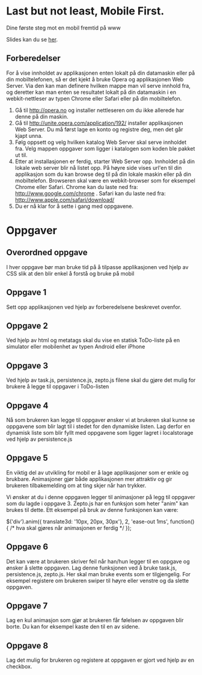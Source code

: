 # Last but not least, Mobile First.
Dine første steg mot en mobil fremtid på www

Slides kan du se [her](http://erlendfh.github.com/bekk-jskurs).

## Forberedelser

For å vise innholdet av applikasjonen enten lokalt på din datamaskin eller på din mobiltelefonen, så er det kjekt å bruke Opera og applikasjonen Web Server. Via den kan man definere hvilken mappe man vil serve innhold fra, og deretter kan man enten se resultatet lokalt på din datamaskin i en webkit-nettleser av typen Chrome eller Safari eller på din mobiltelefon. 

1. Gå til http://opera.no og installer nettleseren om du ikke allerede har denne på din maskin.
2. Gå til http://unite.opera.com/application/192/ installer applikasjonen Web Server. Du må først lage en konto og registre deg, men det går kjapt unna.
3. Følg oppsett og velg hvilken katalog Web Server skal serve innholdet fra. Velg mappen oppgaver som ligger i katalogen som koden ble pakket ut til. 
4. Etter at installasjonen er ferdig, starter Web Server opp. Innholdet på din lokale web server blir nå listet opp. På høyre side vises url'en til din applikasjon som du kan browse deg til på din lokale maskin eller på din mobiltelefon. Browseren skal være en webkit-browser som for eksempel Chrome eller Safari. Chrome kan du laste ned fra: http://www.google.com/chrome . Safari kan du laste ned fra: http://www.apple.com/safari/download/
5. Du er nå klar for å sette i gang med oppgavene.
		
# Oppgaver

## Overordned oppgave

I hver oppgave bør man bruke tid på å tilpasse applikasjonen ved hjelp av CSS slik at den blir enkel å forstå og bruke på mobil

## Oppgave 1

Sett opp applikasjonen ved hjelp av forberedelsene beskrevet ovenfor.

## Oppgave 2

Ved hjelp av html og metatags skal du vise en statisk ToDo-liste på en simulator eller mobilenhet av typen Android eller iPhone

## Oppgave 3

Ved hjelp av task.js, persistence.js, zepto.js filene skal du gjøre det mulig for brukere å legge til oppgaver i ToDo-listen

## Oppgave 4

Nå som brukeren kan legge til oppgaver ønsker vi at brukeren skal kunne se oppgavene som blir lagt til i stedet for den dynamiske listen. Lag derfor en dynamisk liste som blir fyllt med oppgavene som ligger lagret i localstorage ved hjelp av persistence.js

## Oppgave 5

En viktig del av utvikling for mobil er å lage applikasjoner som er enkle og brukbare. Animasjoner gjør både applikasjonen mer attraktiv og gir brukeren tilbakemelding om at ting skjer når han trykker.

Vi ønsker at du i denne oppgaven legger til animasjoner på legg til oppgaver som du lagde i oppgave 3. Zepto.js har en funksjon som heter "anim" kan brukes til dette. Ett eksempel på bruk av denne funksjonen kan være:

$('div').anim({ translate3d: '10px, 20px, 30px'}, 2, 'ease-out 1ms', function() {
	/* hva skal gjøres når animasjonen er ferdig */
});

## Oppgave 6

Det kan være at brukeren skriver feil når han/hun legger til en oppgave og ønsker å slette oppgaven. Lag denne funksjonen ved å bruke task.js, persistence.js, zepto.js. Her skal man bruke events som er tilgjengelig. For eksempel registere om brukeren swiper til høyre eller venstre og da slette oppgaven.

## Oppgave 7

Lag en kul animasjon som gjør at brukeren får følelsen av oppgaven blir borte. Du kan for eksempel kaste den til en av sidene.

## Oppgave 8

Lag det mulig for brukeren og registere at oppgaven er gjort ved hjelp av en checkbox.
